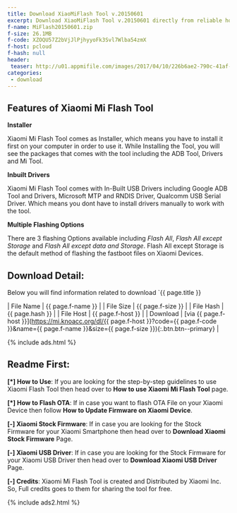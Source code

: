 ```yaml
---
title: Download XiaoMiFlash Tool v.20150601
excerpt: Download XiaoMiFlash Tool v.20150601 directly from reliable host
f-name: MiFlash20150601.zip
f-size: 26.1MB
f-code: XZOQU57Z2bVjJlPjhyyoFk3Svl7Wlba54zmX
f-host: pcloud
f-hash: null
header:
 teaser: http://u01.appmifile.com/images/2017/04/10/226b6ae2-790c-41af-8594-8def2e24e7d7.jpg
categories:
 - download
---
```


## Features of Xiaomi Mi Flash Tool

<strong>Installer</strong>

Xiaomi Mi Flash Tool comes as Installer, which means you have to install it first on your computer in order to use it. While Installing the Tool, you will see the packages that comes with the tool including the ADB Tool, Drivers and Mi Tool.

**Inbuilt Drivers**

Xiaomi Mi Flash Tool comes with In-Built USB Drivers including Google ADB Tool and Drivers, Microsoft MTP and RNDIS Driver, Qualcomm USB Serial Driver. Which means you dont have to install drivers manually to work with the tool.

**Multiple Flashing Options**

There are 3 flashing Options available including _Flash All_, _Flash All except Storage_ and _Flash All except data and Storage_. Flash All except Storage is the default method of flashing the fastboot files on Xiaomi Devices.

## Download Detail:

Below you will find information related to download `{{ page.title }}

| File Name | {{ page.f-name }} |
| File Size | {{ page.f-size }} |
| File Hash | {{ page.hash }} |
| File Host | {{ page.f-host }} |
| Download | [via {{ page.f-host }}](https://mi.knoacc.org/dl/{{ page.f-host }}?code={{ page.f-code }}&amp;name={{ page.f-name }}&amp;size={{ page.f-size }}){:.btn.btn--primary} |

{% include ads.html %}

## Readme First:

**[*] How to Use**: If you are looking for the step-by-step guidelines to use Xiaomi Flash Tool then head over to **How to use Xiaomi Mi Flash Tool** page.

**[*] How to Flash OTA**: If in case you want to flash OTA File on your Xiaomi Device then follow **How to Update Firmware on Xiaomi Device**.

**[-] Xiaomi Stock Firmware**: If in case you are looking for the Stock Firmware for your Xiaomi Smartphone then head over to **Download Xiaomi Stock Firmware** Page.

**[-] Xiaomi USB Driver**: If in case you are looking for the Stock Firmware for your Xiaomi USB Driver then head over to **Download Xiaomi USB Driver** Page.

**[-] Credits**: Xiaomi Mi Flash Tool is created and Distributed by Xiaomi Inc. So, Full credits goes to them for sharing the tool for free.

{% include ads2.html %}
